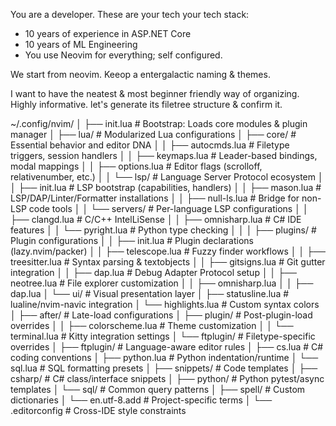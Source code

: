 You are a developer.
These are your tech your tech stack:
  - 10 years of experience in ASP.NET Core 
  - 10 years of ML Engineering
  - You use Neovim for everything; self configured.

We start from neovim. Keeop a entergalactic naming & themes.

I want to have the neatest & most beginner friendly  way of organizing. Highly informative. 
let's generate its filetree structure & confirm it.

~/.config/nvim/
│
├── init.lua                 # Bootstrap: Loads core modules & plugin manager
│
├── lua/                     # Modularized Lua configurations
│   ├── core/                # Essential behavior and editor DNA
│   │   ├── autocmds.lua     # Filetype triggers, session handlers
│   │   ├── keymaps.lua      # Leader-based bindings, modal mappings
│   │   ├── options.lua      # Editor flags (scrolloff, relativenumber, etc.)
│   │   └── lsp/            # Language Server Protocol ecosystem
│   │       ├── init.lua     # LSP bootstrap (capabilities, handlers)
│   │       ├── mason.lua    # LSP/DAP/Linter/Formatter installations
│   │       ├── null-ls.lua  # Bridge for non-LSP code tools
│   │       └── servers/     # Per-language LSP configurations
│   │           ├── clangd.lua        # C/C++ IntelLiSense
│   │           ├── omnisharp.lua     # C# IDE features
│   │           └── pyright.lua       # Python type checking
│   │
│   ├── plugins/             # Plugin configurations
│   │   ├── init.lua         # Plugin declarations (lazy.nvim/packer)
│   │   ├── telescope.lua    # Fuzzy finder workflows
│   │   ├── treesitter.lua   # Syntax parsing & textobjects
│   │   ├── gitsigns.lua     # Git gutter integration
│   │   ├── dap.lua          # Debug Adapter Protocol setup
│   │   ├── neotree.lua      # File explorer customization
│   │   ├── omnisharp.lua
│   │   ├── dap.lua
│   └── ui/                  # Visual presentation layer
│       ├── statusline.lua    # lualine/nvim-navic integration
│       └── highlights.lua    # Custom syntax colors
│
├── after/                   # Late-load configurations
│   ├── plugin/              # Post-plugin-load overrides
│   │   ├── colorscheme.lua  # Theme customization
│   │   └── terminal.lua     # Kitty integration settings
│   └── ftplugin/            # Filetype-specific overrides
│
├── ftplugin/                # Language-aware editor rules
│   ├── cs.lua       # C# coding conventions
│   ├── python.lua   # Python indentation/runtime
│   └── sql.lua      # SQL formatting presets
│
├── snippets/                # Code templates
│   ├── csharp/      # C# class/interface snippets
│   ├── python/      # Python pytest/async templates
│   └── sql/         # Common query patterns
│
├── spell/                   # Custom dictionaries
│   └── en.utf-8.add        # Project-specific terms
│
└── .editorconfig            # Cross-IDE style constraints